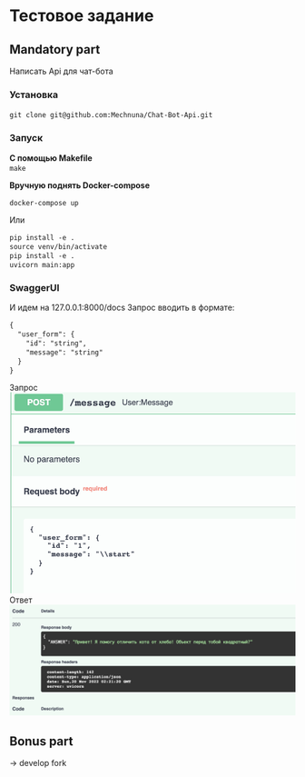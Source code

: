 # Тестовое задание

## Mandatory part
Написать Api для чат-бота


### Установка

``git clone git@github.com:Mechnuna/Chat-Bot-Api.git``

### Запуск

**С помощью Makefile**  
``make``

**Вручную поднять Docker-compose**
```
docker-compose up
```
Или
```
pip install -e .
source venv/bin/activate
pip install -e .
uvicorn main:app
```
### SwaggerUI  
И идем на 127.0.0.1:8000/docs 
Запрос вводить в формате:
```
{
  "user_form": {
    "id": "string",
    "message": "string"
  }
}  
```
Запрос
![request](image/post_request.png)
Ответ
![responce](image/post_response.png)

## Bonus part
-> develop fork